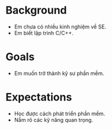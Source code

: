 # Background
- Em chưa có nhiều kinh nghiệm về SE.
- Em biết lập trình C/C++.

# Goals
- Em muốn trở thành kỹ sư phần mềm.

# Expectations
- Học được cách phát triển phần mềm.
- Nắm rõ các kỹ năng quan trọng.